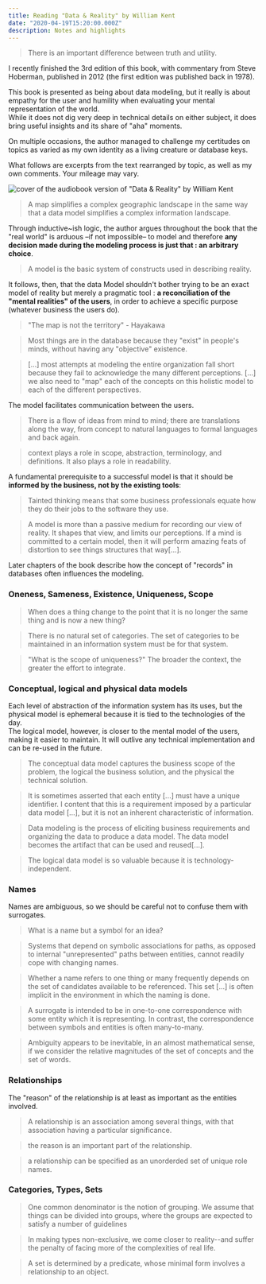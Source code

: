 ```yaml
---
title: Reading "Data & Reality" by William Kent
date: "2020-04-19T15:20:00.000Z"
description: Notes and highlights
---
```


> There is an important difference between truth and utility.

I recently finished the 3rd edition of this book, with commentary from Steve Hoberman, published in 2012 (the first edition was published back in  1978).  

This book is presented as being about data modeling, but it really is about empathy for the user and humility when evaluating your mental representation of the world.  
While it does not dig very deep in technical details on either subject, it does bring useful insights and its share of "aha" moments.  

On multiple occasions, the author managed to challenge my certitudes on topics as varied as my own identity as a living creature or database keys.

What follows are excerpts from the text rearranged by topic, as well as my own comments. Your mileage may vary.

![cover of the audiobook version of "Data & Reality" by William Kent](cover.jpg "Cover of \"Data & Reality\" by William Kent")

> A map simplifies a complex geographic landscape in the same way that a data model simplifies a complex information landscape.

Through inductive~ish logic, the author argues throughout the book that the "real world" is arduous –if not impossible– to model and therefore **any decision made during the modeling process is just that : an arbitrary choice**.

> A model is the basic system of constructs used in describing reality.

It follows, then, that the data Model shouldn't bother trying to be an exact model of reality but merely a pragmatic tool : **a reconciliation of the "mental realities" of the users**, in order to achieve a specific purpose (whatever business the users do).

> "The map is not the territory" - Hayakawa

> Most things are in the database because they "exist" in people's minds, without having any "objective" existence.

> \[...\] most attempts at modeling the entire organization fall short because they fail to acknowledge the many different perceptions.
> \[...\] we also need to "map" each of the concepts on this holistic model to each of the different perspectives.

The model facilitates communication between the users.

> There is a flow of ideas from mind to mind; there are translations along the way, from concept to natural languages to formal languages and back again.

> context plays a role in scope, abstraction, terminology, and definitions. It also plays a role in readability.

A fundamental prerequisite to a successful model is that it should be **informed by the business, not by the existing tools**:

> Tainted thinking means that some business professionals equate how they do their jobs to the software they use.

> A model is more than a passive medium for recording our view of reality. It shapes that view, and limits our perceptions. If a mind is committed to a certain model, then it will perform amazing feats of distortion to see things structures that way\[...\].

Later chapters of the book describe how the concept of "records" in databases often influences the modeling.

### Oneness, Sameness, Existence, Uniqueness, Scope

> When does a thing change to the point that it is no longer the same thing and is now a new thing?

> There is no natural set of categories. The set of categories to be maintained in an information system must be for that system.

> "What is the scope of uniqueness?" The broader the context, the greater the effort to integrate.

### Conceptual, logical and physical data models

Each level of abstraction of the information system has its uses, but the physical model is ephemeral because it is tied to the technologies of the day.  
The logical model, however, is closer to the mental model of the users, making it easier to maintain. It will outlive any technical implementation and can be re-used in the future.

> The conceptual data model captures the business scope of the problem, the logical the business solution, and the physical the technical solution.

> It is sometimes asserted that each entity \[...\] must have a unique identifier. I content that this is a requirement imposed by a particular data model \[...\], but it is not an inherent characteristic of information.

> Data modeling is the process of eliciting business requirements and organizing the data to produce a data model. The data model becomes the artifact that can be used and reused\[...\].

> The logical data model is so valuable because it is technology-independent.

### Names

Names are ambiguous, so we should be careful not to confuse them with surrogates.

> What is a name but a symbol for an idea?

> Systems that depend on symbolic associations for paths, as opposed to internal "unrepresented" paths between entities, cannot readily cope with changing names.

> Whether a name refers to one thing or many frequently depends on the set of candidates available to be referenced. This set \[...\] is often implicit in the environment in which the naming is done.

> A surrogate is intended to be in one-to-one correspondence with some entity which it is representing. In contrast, the correspondence between symbols and entities is often many-to-many.

> Ambiguity appears to be inevitable, in an almost mathematical sense, if we consider the relative magnitudes of the set of concepts and the set of words.

### Relationships

The "reason" of the relationship is at least as important as the entities involved.

> A relationship is an association among several things, with that association having a particular significance.

> the reason is an important part of the relationship.

> a relationship can be specified as an unorderded set of unique role names.

### Categories, Types, Sets

> One common denominator is the notion of grouping. We assume that things can be divided into groups, where the groups are expected to satisfy a number of guidelines

> In making types non-exclusive, we come closer to reality--and suffer the penalty of facing more of the complexities of real life.

> A set is determined by a predicate, whose minimal form involves a relationship to an object.
